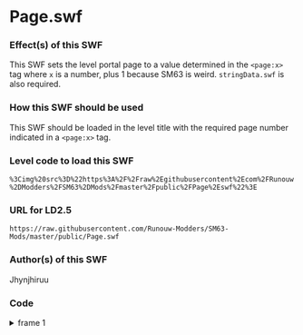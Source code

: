# Page.swf

### Effect(s) of this SWF
This SWF sets the level portal page to a value determined in the `<page:x>` tag where `x` is a number, plus 1 because SM63 is weird. `stringData.swf` is also required.

### How this SWF should be used
This SWF should be loaded in the level title with the required page number indicated in a `<page:x>` tag.

### Level code to load this SWF
`%3Cimg%20src%3D%22https%3A%2F%2Fraw%2Egithubusercontent%2Ecom%2FRunouw%2DModders%2FSM63%2DMods%2Fmaster%2Fpublic%2FPage%2Eswf%22%3E`

### URL for LD2.5
`https://raw.githubusercontent.com/Runouw-Modders/SM63-Mods/master/public/Page.swf`

### Author(s) of this SWF
Jhynjhiruu

### Code
<details/>
  <summary>frame 1</summary>
  <details/>
    <summary>doAction</summary>
    
```
_root.Page = _root.stringData("page",_root.LDCourseName);
```
  </details>
</details>
